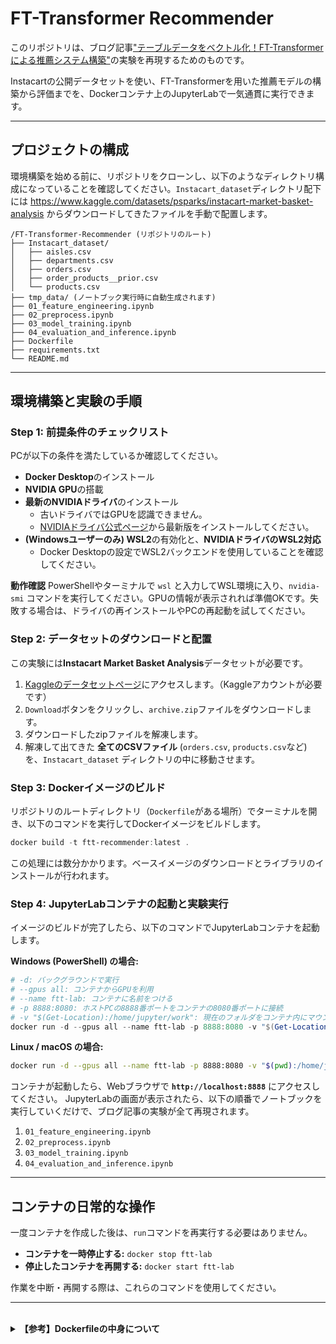 # FT-Transformer Recommender

このリポジトリは、ブログ記事["テーブルデータをベクトル化！FT-Transformerによる推薦システム構築"](https://zenn.dev/xxkuboxx/articles/86b91e4426d4fa)の実験を再現するためのものです。

Instacartの公開データセットを使い、FT-Transformerを用いた推薦モデルの構築から評価までを、Dockerコンテナ上のJupyterLabで一気通貫に実行できます。

-----

## プロジェクトの構成

環境構築を始める前に、リポジトリをクローンし、以下のようなディレクトリ構成になっていることを確認してください。`Instacart_dataset`ディレクトリ配下には https://www.kaggle.com/datasets/psparks/instacart-market-basket-analysis からダウンロードしてきたファイルを手動で配置します。

```
/FT-Transformer-Recommender (リポジトリのルート)
├── Instacart_dataset/
│   ├── aisles.csv
│   ├── departments.csv
│   ├── orders.csv
│   ├── order_products__prior.csv
│   └── products.csv
├── tmp_data/ (ノートブック実行時に自動生成されます)
├── 01_feature_engineering.ipynb
├── 02_preprocess.ipynb
├── 03_model_training.ipynb
├── 04_evaluation_and_inference.ipynb
├── Dockerfile
├── requirements.txt
└── README.md
```

-----

## 環境構築と実験の手順

### Step 1: 前提条件のチェックリスト

PCが以下の条件を満たしているか確認してください。

  - **Docker Desktop**のインストール
  - **NVIDIA GPU**の搭載
  - **最新のNVIDIAドライバ**のインストール
      - 古いドライバではGPUを認識できません。
      - [NVIDIAドライバ公式ページ](https://www.nvidia.co.jp/Download/index.aspx?lang=jp)から最新版をインストールしてください。
  - **(Windowsユーザーのみ) WSL2**の有効化と、**NVIDIAドライバのWSL2対応**
      - Docker Desktopの設定でWSL2バックエンドを使用していることを確認してください。

**動作確認**
PowerShellやターミナルで `wsl` と入力してWSL環境に入り、`nvidia-smi` コマンドを実行してください。GPUの情報が表示されれば準備OKです。失敗する場合は、ドライバの再インストールやPCの再起動を試してください。

### Step 2: データセットのダウンロードと配置

この実験には**Instacart Market Basket Analysis**データセットが必要です。

1.  [Kaggleのデータセットページ](https://www.kaggle.com/datasets/psparks/instacart-market-basket-analysis)にアクセスします。（Kaggleアカウントが必要です）
2.  `Download`ボタンをクリックし、`archive.zip`ファイルをダウンロードします。
3.  ダウンロードしたzipファイルを解凍します。
4.  解凍して出てきた **全てのCSVファイル** (`orders.csv`, `products.csv`など) を、`Instacart_dataset` ディレクトリの中に移動させます。

### Step 3: Dockerイメージのビルド

リポジトリのルートディレクトリ（`Dockerfile`がある場所）でターミナルを開き、以下のコマンドを実行してDockerイメージをビルドします。

```powershell
docker build -t ftt-recommender:latest .
```

この処理には数分かかります。ベースイメージのダウンロードとライブラリのインストールが行われます。

### Step 4: JupyterLabコンテナの起動と実験実行

イメージのビルドが完了したら、以下のコマンドでJupyterLabコンテナを起動します。

**Windows (PowerShell) の場合:**

```powershell
# -d: バックグラウンドで実行
# --gpus all: コンテナからGPUを利用
# --name ftt-lab: コンテナに名前をつける
# -p 8888:8080: ホストPCの8888番ポートをコンテナの8080番ポートに接続
# -v "$(Get-Location):/home/jupyter/work": 現在のフォルダをコンテナ内にマウント
docker run -d --gpus all --name ftt-lab -p 8888:8080 -v "$(Get-Location):/home/jupyter/work" ftt-recommender:latest
```

**Linux / macOS の場合:**

```bash
docker run -d --gpus all --name ftt-lab -p 8888:8080 -v "$(pwd):/home/jupyter/work" ftt-recommender:latest
```

コンテナが起動したら、Webブラウザで **`http://localhost:8888`** にアクセスしてください。
JupyterLabの画面が表示されたら、以下の順番でノートブックを実行していくだけで、ブログ記事の実験が全て再現されます。

1.  `01_feature_engineering.ipynb`
2.  `02_preprocess.ipynb`
3.  `03_model_training.ipynb`
4.  `04_evaluation_and_inference.ipynb`

-----

## コンテナの日常的な操作

一度コンテナを作成した後は、`run`コマンドを再実行する必要はありません。

  - **コンテナを一時停止する:** `docker stop ftt-lab`
  - **停止したコンテナを再開する:** `docker start ftt-lab`

作業を中断・再開する際は、これらのコマンドを使用してください。

-----

<br>

<details><summary><strong>【参考】Dockerfileの中身について</strong></summary>

このDockerfileは、「GCP公式のDeep Learning Containerイメージを、GCP環境外のローカルPCで動作させる」という課題を解決するために、いくつかの工夫をしています。これにより、GCP上でより高性能なGPUで高速に訓練したい時に、全く同じイメージを使うことでバージョン等の依存関係の問題に躓くことなく、実験を再現できるメリットがあります。

#### 1. PyTorchの依存関係問題

`pip`で`sentence-transformers`などをインストールすると、依存関係解決の過程で、CUDA対応の`torch`がCPU版に**上書きされてしまう**問題があります。

**解決策:**
`--no-deps`フラグを活用し、①ライブラリ本体を依存関係無視でインストール → ②`torch`を除いた依存ライブラリを手動でインストール、という方法を採用。これにより、CUDA環境を確実に保護しています。

#### 2. GCP固有のJupyterLab拡張機能の問題

ベースイメージに含まれる`beatrix_jupyterlab`などのGCP連携用拡張機能は、ローカル環境では存在しないGCPサービスに接続しようとしてエラーとなり、JupyterLab全体の起動を妨げます。

**解決策:**
`RUN jupyter labextension disable <拡張機能名>`コマンドで、問題となる拡張機能を明示的に無効化し、クリーンな起動を実現しています。

#### 3. 起動コマンドの上書き

ベースイメージのデフォルト起動コマンドは、GCPのメタデータサーバーへの接続試行など、ローカル環境では不要かつエラーの原因となる処理を含んでいます。

**解決策:**
`CMD`命令でコンテナの起動コマンドを、認証トークンを無効にし、ローカルでの動作に最適化された安全な`jupyter lab`コマンドに上書きしています。

</details>

